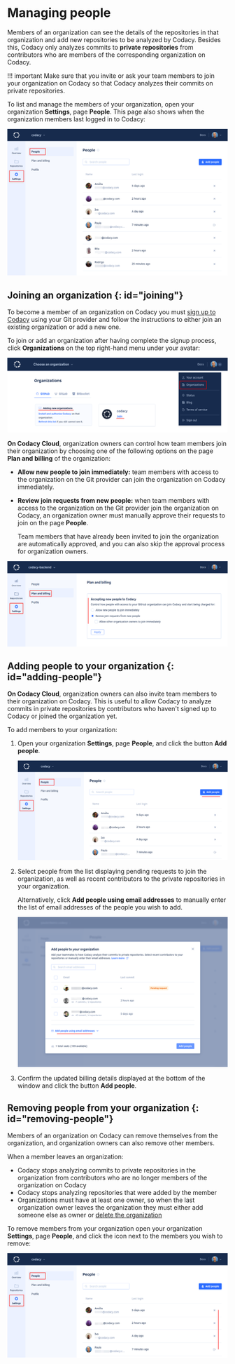 # Managing people

Members of an organization can see the details of the repositories in that organization and add new repositories to be analyzed by Codacy. Besides this, Codacy only analyzes commits to **private repositories** from contributors who are members of the corresponding organization on Codacy.

!!! important
    Make sure that you invite or ask your team members to join your organization on Codacy so that Codacy analyzes their commits on private repositories.

To list and manage the members of your organization, open your organization **Settings**, page **People**. This page also shows when the organization members last logged in to Codacy:

![People in an organization](images/organization-people.png)

## Joining an organization {: id="joining"}

To become a member of an organization on Codacy you must [sign up to Codacy](../getting-started/getting-started-with-codacy.md) using your Git provider and follow the instructions to either join an existing organization or add a new one.

To join or add an organization after having complete the signup process, click **Organizations** on the top right-hand menu under your avatar:

![Joining an organization](images/organization-join.png)

**On Codacy Cloud**, organization owners can control how team members join their organization by choosing one of the following options on the page **Plan and billing** of the organization:

-   **Allow new people to join immediately:** team members with access to the organization on the Git provider can join the organization on Codacy immediately.
-   **Review join requests from new people:** when team members with access to the organization on the Git provider join the organization on Codacy, an organization owner must manually approve their requests to join on the page **People**.

    Team members that have already been invited to join the organization are automatically approved, and you can also skip the approval process for organization owners.

![Accepting new people to the organization](images/organization-people-accept.png)

## Adding people to your organization {: id="adding-people"}

**On Codacy Cloud**, organization owners can also invite team members to their organization on Codacy. This is useful to allow Codacy to analyze commits in private repositories by contributors who haven't signed up to Codacy or joined the organization yet.

To add members to your organization:

1.  Open your organization **Settings**, page **People**, and click the button **Add people**.

    ![Adding members to your organization](images/organization-people-add-button.png)

1.  Select people from the list displaying pending requests to join the organization, as well as recent contributors to the private repositories in your organization.

    Alternatively, click **Add people using email addresses** to manually enter the list of email addresses of the people you wish to add.

    ![Adding members to your organization](images/organization-people-add-modal.png)

1.  Confirm the updated billing details displayed at the bottom of the window and click the button **Add people**.

## Removing people from your organization {: id="removing-people"}

Members of an organization on Codacy can remove themselves from the organization, and organization owners can also remove other members.

When a member leaves an organization:

-   Codacy stops analyzing commits to private repositories in the organization from contributors who are no longer members of the organization on Codacy
-   Codacy stops analyzing repositories that were added by the member
-   Organizations must have at least one owner, so when the last organization owner leaves the organization they must either add someone else as owner or [delete the organization](../organizations/what-are-synced-organizations.md#deleting-an-organization)

To remove members from your organization open your organization **Settings**, page **People**, and click the icon next to the members you wish to remove:

![Removing people from your organization](images/organization-people-remove.png)
